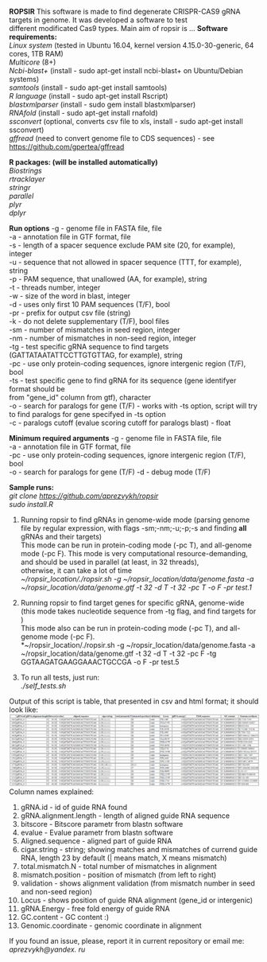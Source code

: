 **ROPSIR**
This software is made to find degenerate CRISPR-CAS9 gRNA targets in genome. It was developed a software to test <br/>
different modificated Cas9 types. Main aim of ropsir is ...
**Software requirements:** <br/>
*Linux system* (tested in Ubuntu 16.04, kernel version 4.15.0-30-generic, 64 cores, 1TB RAM) <br/>
*Multicore* (8+) <br/>
*Ncbi-blast+* (install - sudo apt-get install ncbi-blast+ on Ubuntu/Debian systems) <br/>
*samtools* (install - sudo apt-get install samtools) <br/>
*R language* (install - sudo apt-get install Rscript) <br/>
*blastxmlparser* (install - sudo gem install blastxmlparser) <br/>
*RNAfold* (install - sudo apt-get install rnafold) <br/>
*ssconvert* (optional, converts csv file to xls, install - sudo apt-get install ssconvert) <br/>
*gffread* (need to convert genome file to CDS sequences) - see https://github.com/gpertea/gffread <br/>

**R packages: (will be installed automatically)** <br/>
*Biostrings* <br/>
*rtracklayer* <br/>
*stringr* <br/>
*parallel* <br/>
*plyr* <br/>
*dplyr* <br/>

**Run options**
-g - genome file in FASTA file, file <br/>
-a - annotation file in GTF format, file <br/>
-s - length of a spacer sequence exclude PAM site (20, for example), integer <br/>
-u - sequence that not allowed in spacer sequence (TTT, for example), string <br/>
-p - PAM sequence, that unallowed (AA, for example), string <br/>
-t - threads number, integer <br/>
-w - size of the word in blast, integer <br/>
-d - uses only first 10 PAM sequences (T/F), bool <br/>
-pr - prefix for output csv file (string) <br/>
-k - do not delete supplementary (T/F), bool files <br/>
-sm - number of mismatches in seed region, integer <br/>
-nm - number of mismatches in non-seed region, integer <br/>
-tg - test specific gRNA sequence to find targets (GATTATAATATTCCTTGTGTTAG, for example), string <br/>
-pc - use only protein-coding sequences, ignore intergenic region (T/F), bool <br/>
-ts - test specific gene to find gRNA for its sequence (gene identifyer format should be <br/>
from "gene_id" column from gtf), character <br/>
-o - search for paralogs for gene (T/F) - works with -ts option, script will try to find paralogs for gene specifyed in -ts option <br/>
-c - paralogs cutoff (evalue scoring cutoff for paralogs blast) - float

**Minimum required arguments**
-g - genome file in FASTA file, file <br/>
-a - annotation file in GTF format, file <br/>
-pc - use only protein-coding sequences, ignore intergenic region (T/F), bool <br/>
-o - search for paralogs for gene (T/F)
-d - debug mode (T/F)

**Sample runs:** <br/>
*git clone https://github.com/aprezvykh/ropsir* <br/>
*sudo install.R* <br/>

1) Running ropsir to find gRNAs in genome-wide mode (parsing genome file by regular expression, with flags -sm;-nm;-u;-p;-s and finding **all** gRNAs and their targets)  <br/>
This mode can be run in protein-coding mode (-pc T), and all-genome mode (-pc F). This mode is very computational resource-demanding, and should be used in parallel (at least, in 32 threads), <br/>
otherwise, it can take a lot of time <br/>
*~/ropsir_location/./ropsir.sh -g ~/ropsir_location/data/genome.fasta -a ~/ropsir_location/data/genome.gtf -t 32 -d T -t 32 -pc T -o F -pr test.1* <br/>

2) Running ropsir to find target genes for specific gRNA, genome-wide (this mode takes nucleotide sequence from -tg flag, and find targets for ) <br/>
This mode also can be run in protein-coding mode (-pc T), and all-genome mode (-pc F). <br/>
*~/ropsir_location/./ropsir.sh -g ~/ropsir_location/data/genome.fasta -a ~/ropsir_location/data/genome.gtf -t 32 -d T -t 32 -pc F -tg GGTAAGATGAAGGAAACTGCCGA -o F -pr test.5 <br/>

3) To run all tests, just run:  <br/>
*./self_tests.sh* <br/>

Output of this script is table, that presented in csv and html format; it should look like: <br/>
![alt text](https://github.com/aprezvykh/ropsir/blob/master/sample_images/ropsir_image.PNG) <br/>
Column names explained: <br/>
1) gRNA.id - id of guide RNA found <br/>
2) gRNA.alignment.length - length of aligned guide RNA sequence <br/>
3) bitscore - Bitscore parametr from blastn software <br/>
4) evalue - Evalue parametr from blastn software <br/>
5) Aligned.sequence - aligned part of guide RNA <br/>
6) cigar.string - string; showing matches and mismatches of currend guide RNA, length 23 by default (| means match, X means mismatch) <br/>
7) total.mismatch.N - total number of mismatches in alignment <br/>
8) mismatch.position - position of mismatch (from left to right) <br/>
9) validation - shows alignment validation (from mismatch number in seed and non-seed region) <br/>
10) Locus - shows position of guide RNA alignment (gene_id or intergenic) <br/>
11) gRNA.Energy - free fold energy of guide RNA <br/>
12) GC.content - GC content :) <br/>
13) Genomic.coordinate - genomic coordinate in alignment <br/>


If you found an issue, please, report it in current repository or email me: <br/>
*aprezvykh@yandex. ru*
